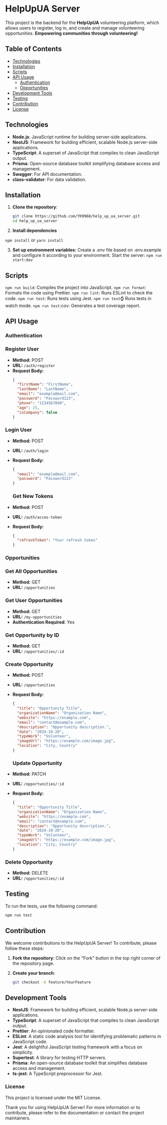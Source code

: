 # HelpUpUA Server

This project is the backend for the **HelpUpUA** volunteering platform, which allows users to register, log in, and create and manage volunteering opportunities. **Empowering communities through volunteering!**

## Table of Contents

- [Technologies](#technologies)
- [Installation](#installation)
- [Scripts](#scripts)
- [API Usage](#api-usage)
  - [Authentication](#authentication)
  - [Opportunities](#opportunities)
- [Development Tools](#development-tools)
- [Testing](#testing)
- [Contribution](#contribution)
- [License](#license)

## Technologies

- **Node.js**: JavaScript runtime for building server-side applications.
- **NestJS**: Framework for building efficient, scalable Node.js server-side applications.
- **TypeScript**: A superset of JavaScript that compiles to clean JavaScript output.
- **Prisma**: Open-source database toolkit simplifying database access and management.
- **Swagger**: For API documentation.
- **class-validator**: For data validation.

## Installation

1. **Clone the repository**:

   ```bash
   git clone https://github.com/YK9968/help_up_ua_server.git
   cd help_up_ua_server

   ```

2. **Install dependencies**

`npm install` or `yarn install`

3. **Set up environment variables:**
   Create a .env file based on .env.example and configure it according to your environment.
   Start the server: `npm run start:dev`

## Scripts

`npm run build`: Compiles the project into JavaScript.
`npm run format`: Formats the code using Prettier.
`npm run lint`: Runs ESLint to check the code.
`npm run test`: Runs tests using Jest.
`npm run test`:watch: Runs tests in watch mode.
`npm run test`:cov: Generates a test coverage report.

## API Usage

### Authentication

### Register User

- **Method:** POST
- **URL:** `/auth/register`
- **Request Body:**
  ```json
  {
    "firstName": "FirstName",
    "lastName": "LastName",
    "email": "example@mail.com",
    "password": "Password123",
    "phone": "1234567890",
    "age": 25,
    "isCompany": false
  }
  ```

### Login User

- **Method:** POST
- **URL:** `/auth/login`
- **Request Body:**

  ```json
  {
    "email": "example@mail.com",
    "password": "Password123"
  }
  ```

  ### Get New Tokens

- **Method:** POST
- **URL:** `/auth/acces-token`
- **Request Body:**

  ```json
  {
    "refreshToken": "Your refresh token"
  }
  ```

### Opportunities

### Get All Opportunities

- **Method:** GET
- **URL:** `/opportunities`

### Get User Opportunities

- **Method:** GET
- **URL:** `/my-opportunities`
- **Authentication Required**: Yes

### Get Opportunity by ID

- **Method:** GET
- **URL:** `/opportunities/:id`

### Create Opportunity

- **Method:** POST
- **URL:** `/opportunities`
- **Request Body:**

  ```json
  {
    "title": "Opportunity Title",
    "organizationName": "Organization Name",
    "website": "https://example.com",
    "email": "contact@example.com",
    "description": "Opportunity description.",
    "date": "2024-10-20",
    "typeWork": "Volunteer",
    "imageUrl": "https://example.com/image.jpg",
    "location": "City, Country"
  }
  ```

  ### Update Opportunity

- **Method:** PATCH
- **URL:** `/opportunities/:id`
- **Request Body:**

  ```json
  {
    "title": "Opportunity Title",
    "organizationName": "Organization Name",
    "website": "https://example.com",
    "email": "contact@example.com",
    "description": "Opportunity description.",
    "date": "2024-10-20",
    "typeWork": "Volunteer",
    "imageUrl": "https://example.com/image.jpg",
    "location": "City, Country"
  }
  ```

### Delete Opportunity

- **Method:** DELETE
- **URL:** `/opportunities/:id`

## Testing

To run the tests, use the following command:

```bash
npm run test
```

## Contribution

We welcome contributions to the HelpUpUA Server! To contribute, please follow these steps:

1. **Fork the repository**: Click on the "Fork" button in the top right corner of the repository page.
2. **Create your branch**:

   ```bash
   git checkout -b feature/YourFeature
   ```

## Development Tools

- **NestJS**: Framework for building efficient, scalable Node.js server-side applications.
- **TypeScript**: A superset of JavaScript that compiles to clean JavaScript output.
- **Prettier**: An opinionated code formatter.
- **ESLint**: A static code analysis tool for identifying problematic patterns in JavaScript code.
- **Jest**: A delightful JavaScript testing framework with a focus on simplicity.
- **Supertest**: A library for testing HTTP servers.
- **Prisma**: An open-source database toolkit that simplifies database access and management.
- **ts-jest**: A TypeScript preprocessor for Jest.

### License

This project is licensed under the MIT License.

Thank you for using HelpUpUA Server! For more information or to contribute, please refer to the documentation or contact the project maintainers.

